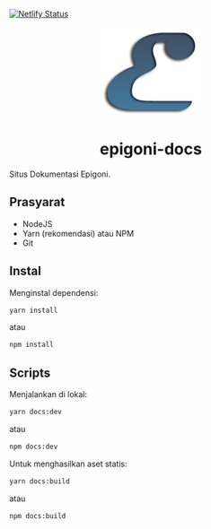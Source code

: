 [![Netlify Status](https://api.netlify.com/api/v1/badges/78066cd2-63ff-4a7c-a73a-81cad2dbe5a8/deploy-status)](https://app.netlify.com/sites/epigoni-docs/deploys)

<p align="center">
  <a href="https://epigoni-docs.netlify.app/" target="_blank">
    <img src="https://github.com/rizki-agyadata/epigoni-docs/blob/master/docs/.vuepress/public/images/Epigoni.png" alt="logo">
  </a>
</p>
<h1 align="center">epigoni-docs</h1>

Situs Dokumentasi Epigoni.

## Prasyarat

- NodeJS
- Yarn (rekomendasi) atau NPM
- Git

## Instal

Menginstal dependensi:

```bash
yarn install
```

atau

```bash
npm install
```

## Scripts

Menjalankan di lokal:

```bash
yarn docs:dev
```

atau

```bash
npm docs:dev
```

Untuk menghasilkan aset statis:

```bash
yarn docs:build
```

atau

```bash
npm docs:build
```
